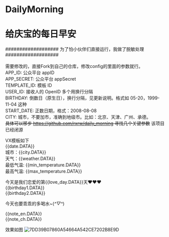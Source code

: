 # DailyMorning
# 给庆宝的每日早安<br>
################### 为了怕小伙伴们直接运行，我做了脱敏处理###################  <br>
<br>需要修改的，直接Fork到自己的仓库，修改config的里面的参数就行。<br>
APP_ID: 公众平台 appID<br>
APP_SECRET: 公众平台 appSecret<br>
TEMPLATE_ID: 模板 ID<br>
USER_ID: 接收人的 OpenID 多个用换行分隔<br>
BIRTHDAY: 倒数日（原生日），换行分隔，见更新说明。格式如 05-20，1999-11-04 这种<br>
START_DATE: 正数日期，格式：2008-08-08<br>
CITY: 城市，不要加市，准确到地级市。比如：北京、天津、广州、承德。  
~~具体可以移步 https://github.com/rxrw/daily_morning 寻找几个关键参数~~  该项目已经闭源   <br>

VX模板如下  
{{date.DATA}}   
城市：{{city.DATA}}   
天气：{{weather.DATA}}   
最低气温: {{min_temperature.DATA}}   
最高气温: {{max_temperature.DATA}}   
  
今天是我们恋爱的第{{love_day.DATA}}天❤❤❤  
{{birthday1.DATA}}  
{{birthday2.DATA}}  
  
今天也要乖乖的多喝水~(*^▽^*)  
  
{{note_en.DATA}}   
{{note_ch.DATA}}  
      
效果如图
![7DD39B07860A54664A542CE7202B8E9D](https://user-images.githubusercontent.com/64049788/187068544-f7a97567-d1f3-42d5-a762-7357c5c3d113.png)
